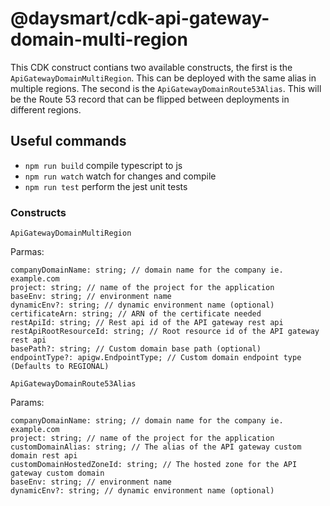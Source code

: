 # @daysmart/cdk-api-gateway-domain-multi-region

This CDK construct contians two available constructs, the first is the `ApiGatewayDomainMultiRegion`. This
can be deployed with the same alias in multiple regions. The second is the `ApiGatewayDomainRoute53Alias`.
This will be the Route 53 record that can be flipped between deployments in different regions.

## Useful commands

 * `npm run build`   compile typescript to js
 * `npm run watch`   watch for changes and compile
 * `npm run test`    perform the jest unit tests

### Constructs
`ApiGatewayDomainMultiRegion`

Parmas:
```
companyDomainName: string; // domain name for the company ie. example.com
project: string; // name of the project for the application
baseEnv: string; // environment name
dynamicEnv?: string; // dynamic environment name (optional)
certificateArn: string; // ARN of the certificate needed
restApiId: string; // Rest api id of the API gateway rest api
restApiRootResourceId: string; // Root resource id of the API gateway rest api
basePath?: string; // Custom domain base path (optional)
endpointType?: apigw.EndpointType; // Custom domain endpoint type (Defaults to REGIONAL)
```

`ApiGatewayDomainRoute53Alias`

Params:
```
companyDomainName: string; // domain name for the company ie. example.com
project: string; // name of the project for the application
customDomainAlias: string; // The alias of the API gateway custom domain rest api
customDomainHostedZoneId: string; // The hosted zone for the API gateway custom domain
baseEnv: string; // environment name
dynamicEnv?: string; // dynamic environment name (optional)
```